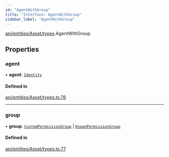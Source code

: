 ```yaml
---
id: "AgentWithGroup"
title: "Interface: AgentWithGroup"
sidebar_label: "AgentWithGroup"
---
```


[api/entities/Asset/types](../../../../../../modules/API/Entities/Asset/Types/Types.md).AgentWithGroup

## Properties

### agent

• **agent**: [`Identity`](../../../../../../classes/API/Entities/Identity/Identity.md)

#### Defined in

[api/entities/Asset/types.ts:76](https://github.com/PolymeshAssociation/polymesh-sdk/blob/de58d40fd/src/api/entities/Asset/types.ts#L76)

___

### group

• **group**: [`CustomPermissionGroup`](../../../../../../classes/API/Entities/CustomPermissionGroup/CustomPermissionGroup.md) \| [`KnownPermissionGroup`](../../../../../../classes/API/Entities/KnownPermissionGroup/KnownPermissionGroup.md)

#### Defined in

[api/entities/Asset/types.ts:77](https://github.com/PolymeshAssociation/polymesh-sdk/blob/de58d40fd/src/api/entities/Asset/types.ts#L77)
